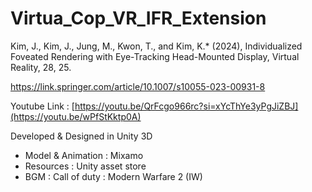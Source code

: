 # Virtua_Cop_VR_IFR_Extension

Kim, J., Kim, J., Jung, M., Kwon, T., and Kim, K.* (2024), Individualized Foveated Rendering with Eye-Tracking Head-Mounted Display, Virtual Reality, 28, 25.

https://link.springer.com/article/10.1007/s10055-023-00931-8

Youtube Link : [https://youtu.be/QrFcgo966rc?si=xYcThYe3yPgJiZBJ](https://youtu.be/wPfStKktp0A)

Developed & Designed in Unity 3D

- Model & Animation : Mixamo
- Resources : Unity asset store
- BGM : Call of duty : Modern Warfare 2 (IW)
